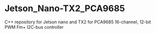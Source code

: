 # Jetson_Nano-TX2_PCA9685
C++ repository for Jetson nano and TX2 for PCA9685 16-channel, 12-bit PWM Fm+ I2C-bus controller
